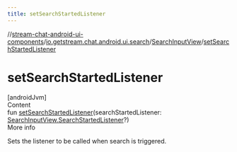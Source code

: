 ```yaml
---
title: setSearchStartedListener
---
```

//[stream-chat-android-ui-components](../../../index.md)/[io.getstream.chat.android.ui.search](../index.md)/[SearchInputView](index.md)/[setSearchStartedListener](setSearchStartedListener.md)



# setSearchStartedListener  
[androidJvm]  
Content  
fun [setSearchStartedListener](setSearchStartedListener.md)(searchStartedListener: [SearchInputView.SearchStartedListener](SearchStartedListener/index.md)?)  
More info  


Sets the listener to be called when search is triggered.

  



